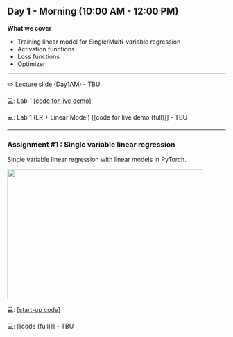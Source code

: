## Day 1 - Morning (10:00 AM - 12:00 PM)

**What we cover**
* Training linear model for Single/Multi-variable regression
* Activation functions
* Loss functions
* Optimizer

---

:pencil2: Lecture slide (Day1AM) - TBU

:computer:: Lab 1 [[code for live demo]](https://github.com/isaacyeSN/SS2021/blob/main/Day1AM/SS21_lab1.ipynb)

:computer:: Lab 1 (LR + Linear Model) [[code for live demo (full)]] - TBU

---

### Assignment #1 : Single variable linear regression ###
Single variable linear regression with linear models in PyTorch.

<img src="https://github.com/isaacyeSN/SS2021/blob/main/Day1AM/SLR.png" width="450" height="300"/>

:computer:: [[start-up code]](https://github.com/isaacyeSN/SS2021/blob/main/Day1AM/SS21_assgn1.ipynb)

:computer:: [[code (full)]] - TBU
